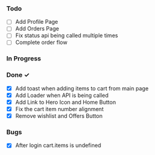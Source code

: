 ### Todo

-   [ ] Add Profile Page
-   [ ] Add Orders Page
-   [ ] Fix status api being called multiple times
-   [ ] Complete order flow

### In Progress

### Done ✓

-   [x] Add toast when adding items to cart from main page
-   [x] Add Loader when API is being called
-   [x] Add Link to Hero Icon and Home Button
-   [x] Fix the cart item number alignment
-   [x] Remove wishlist and Offers Button

### Bugs

-   [x] After login cart.items is undefined
